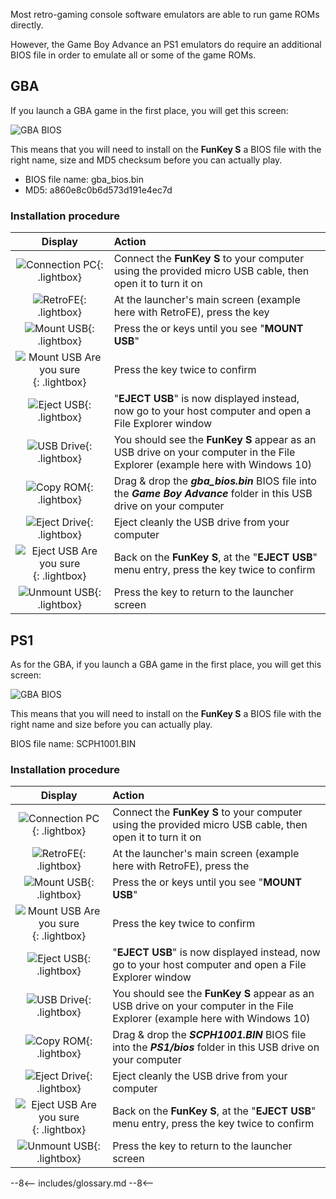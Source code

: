 Most retro-gaming console software emulators are able to run game ROMs
directly.

However, the Game Boy Advance an PS1 emulators do require an
additional BIOS file in order to emulate all or some of the game ROMs.

## GBA

If you launch a GBA game in the first place, you will get this screen:

![GBA BIOS](/assets/images/GBA_BIOS.png)

This means that you will need to install on the **FunKey S** a BIOS
file with the right name, size and MD5 checksum before you can
actually play.

- BIOS file name: gba_bios.bin
- MD5: a860e8c0b6d573d191e4ec7d

### Installation procedure

| **Display**                                                                       | **Action**                                                                                                                  |
|:---------------------------------------------------------------------------------:|:----------------------------------------------------------------------------------------------------------------------------|
| ![Connection PC](/assets/images/Connection_PC.png){: .lightbox}                   | Connect the **FunKey S** to your computer using the provided micro USB cable, then open it to turn it on                    |
| ![RetroFE](/assets/images/RetroFE.png){: .lightbox}                               | At the launcher's main screen (example here with RetroFE), press the <i class="funkey-menu"></i> key                  |
| ![Mount USB](/assets/images/Mount_USB.png){: .lightbox}                           | Press the <i class="funkey-up"></i> or <i class="funkey-down"></i> keys until you see "**MOUNT USB**"           |
| ![Mount USB Are you sure](/assets/images/Mount_USB_are_you_sure.png){: .lightbox} | Press the <i class="funkey-A"></i> key twice to confirm                                                               |
| ![Eject USB](/assets/images/Eject_USB.png){: .lightbox}                           | "**EJECT USB**" is now displayed instead, now go to your host computer and open a File Explorer window                      |
| ![USB Drive](/assets/images/USB_Drive.png){: .lightbox}                           | You should see the **FunKey S** appear as an USB drive on your computer in the File Explorer (example here with Windows 10) |
| ![Copy ROM](/assets/images/Copy_GBA_BIOS.png){: .lightbox}                        | Drag & drop the _**gba_bios.bin**_ BIOS file into the _**Game Boy Advance**_ folder in this USB drive on your computer      |
| ![Eject Drive](/assets/images/Eject_Drive.png){: .lightbox}                       | Eject cleanly the USB drive from your computer                                                                              |
| ![Eject USB Are you sure](/assets/images/Eject_USB_are_you_sure.png){: .lightbox} | Back on the **FunKey S**, at the "**EJECT USB**" menu entry, press the <i class="funkey-A"></i> key twice to confirm  |
| ![Unmount USB](/assets/images/Mount_USB.png){: .lightbox}                         | Press the <i class="funkey-menu"></i> key to return to the launcher screen                                            |

## PS1

As for the GBA, if you launch a GBA game in the first place, you will
get this screen:

![GBA BIOS](/assets/images/PS1_BIOS.png)

This means that you will need to install on the **FunKey S** a BIOS
file with the right name and size before you can actually play.

BIOS file name: SCPH1001.BIN

### Installation procedure

| **Display**                                                                       | **Action**                                                                                                                  |
|:---------------------------------------------------------------------------------:|:----------------------------------------------------------------------------------------------------------------------------|
| ![Connection PC](/assets/images/Connection_PC.png){: .lightbox}                   | Connect the **FunKey S** to your computer using the provided micro USB cable, then open it to turn it on                    |
| ![RetroFE](/assets/images/RetroFE.png){: .lightbox}                               | At the launcher's main screen (example here with RetroFE), press the <i class="funkey-menu"></i>                            |
| ![Mount USB](/assets/images/Mount_USB.png){: .lightbox}                           | Press the <i class="funkey-up"></i> or <i class="funkey-down"></i> keys until you see "**MOUNT USB**"                       |
| ![Mount USB Are you sure](/assets/images/Mount_USB_are_you_sure.png){: .lightbox} | Press the <i class="funkey-A"></i> key twice to confirm                                                                     |
| ![Eject USB](/assets/images/Eject_USB.png){: .lightbox}                           | "**EJECT USB**" is now displayed instead, now go to your host computer and open a File Explorer window                      |
| ![USB Drive](/assets/images/USB_Drive.png){: .lightbox}                           | You should see the **FunKey S** appear as an USB drive on your computer in the File Explorer (example here with Windows 10) |
| ![Copy ROM](/assets/images/Copy_PS1_BIOS.png){: .lightbox}                        | Drag & drop the _**SCPH1001.BIN**_ BIOS file into the _**PS1/bios**_ folder in this USB drive on your computer              |
| ![Eject Drive](/assets/images/Eject_Drive.png){: .lightbox}                       | Eject cleanly the USB drive from your computer                                                                              |
| ![Eject USB Are you sure](/assets/images/Eject_USB_are_you_sure.png){: .lightbox} | Back on the **FunKey S**, at the "**EJECT USB**" menu entry, press the <i class="funkey-A"></i> key twice to confirm        |
| ![Unmount USB](/assets/images/Mount_USB.png){: .lightbox}                         | Press the <i class="funkey-menu"></i> key to return to the launcher screen                                                  |

--8<--
includes/glossary.md
--8<--
